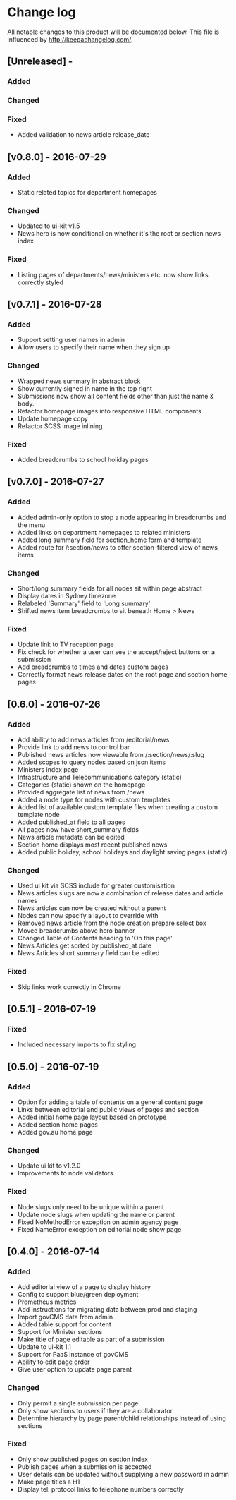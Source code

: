 # Change log
All notable changes to this product will be documented below.
This file is influenced by http://keepachangelog.com/.

## [Unreleased] -
### Added

### Changed

### Fixed

- Added validation to news article release_date


## [v0.8.0] - 2016-07-29
### Added

- Static related topics for department homepages

### Changed
- Updated to ui-kit v1.5
- News hero is now conditional on whether it's the root or section news index


### Fixed

 - Listing pages of departments/news/ministers etc. now show links correctly styled



## [v0.7.1] - 2016-07-28
### Added

- Support setting user names in admin
- Allow users to specify their name when they sign up

### Changed

- Wrapped news summary in abstract block
- Show currently signed in name in the top right
- Submissions now show all content fields other than just the name & body.
- Refactor homepage images into responsive HTML components
- Update homepage copy
- Refactor SCSS image inlining

### Fixed

- Added breadcrumbs to school holiday pages


## [v0.7.0] - 2016-07-27
### Added

- Added admin-only option to stop a node appearing in breadcrumbs and the menu
- Added links on department homepages to related ministers
- Added long summary field for section_home form and template
- Added route for /:section/news to offer section-filtered view of news items

### Changed

- Short/long summary fields for all nodes sit within page abstract
- Display dates in Sydney timezone
- Relabeled 'Summary' field to 'Long summary'
- Shifted news item breadcrumbs to sit beneath Home > News

### Fixed

- Update link to TV reception page
- Fix check for whether a user can see the accept/reject buttons on a submission
- Add breadcrumbs to times and dates custom pages
- Correctly format news release dates on the root page and section home pages

## [0.6.0] - 2016-07-26
### Added

- Add ability to add news articles from /editorial/news
- Provide link to add news to control bar
- Published news articles now viewable from /:section/news/:slug
- Added scopes to query nodes based on json items
- Ministers index page
- Infrastructure and Telecommunications category (static)
- Categories (static) shown on the homepage
- Provided aggregate list of news from /news
- Added a node type for nodes with custom templates
- Added list of available custom template files when creating a custom template node
- Added published_at field to all pages
- All pages now have short_summary fields
- News article metadata can be edited
- Section home displays most recent published news
- Added public holiday, school holidays and daylight saving pages (static)

### Changed

- Used ui kit via SCSS include for greater customisation
- News articles slugs are now a combination of release dates and article names
- News articles can now be created without a parent
- Nodes can now specify a layout to override with
- Removed news article from the node creation prepare select box
- Moved breadcrumbs above hero banner
- Changed Table of Contents heading to 'On this page'
- News Articles get sorted by published_at date
- News Articles short summary field can be edited

### Fixed

- Skip links work correctly in Chrome

## [0.5.1] - 2016-07-19
### Fixed

- Included necessary imports to fix styling

## [0.5.0] - 2016-07-19
### Added

- Option for adding a table of contents on a general content page
- Links between editorial and public views of pages and section
- Added initial home page layout based on prototype
- Added section home pages
- Added gov.au home page

### Changed

- Update ui kit to v1.2.0
- Improvements to node validators

### Fixed

- Node slugs only need to be unique within a parent
- Update node slugs when updating the name or parent
- Fixed NoMethodError exception on admin agency page
- Fixed NameError exception on editorial node show page

## [0.4.0] - 2016-07-14
### Added

- Add editorial view of a page to display history
- Config to support blue/green deployment
- Prometheus metrics
- Add instructions for migrating data between prod and staging
- Import govCMS data from admin
- Added table support for content
- Support for Minister sections
- Make title of page editable as part of a submission
- Update to ui-kit 1.1
- Support for PaaS instance of govCMS
- Ability to edit page order
- Give user option to update page parent

### Changed

- Only permit a single submission per page
- Only show sections to users if they are a collaborator
- Determine hierarchy by page parent/child relationships instead of using sections


### Fixed

- Only show published pages on section index
- Publish pages when a submission is accepted
- User details can be updated without supplying a new password in admin
- Make page titles a H1
- Display tel: protocol links to telephone numbers correctly
